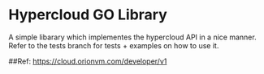 # Hypercloud GO Library

A simple libarary which implementes the hypercloud API in a nice manner. Refer to the tests branch for tests + examples on how to use it.

##Ref: 
    https://cloud.orionvm.com/developer/v1
